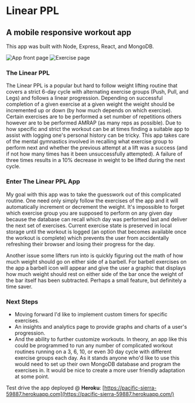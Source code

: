 # Linear PPL
## A mobile responsive workout app

This app was built with Node, Express, React, and MongoDB.

![App front page](https://image.ibb.co/gO7YNR/Screen_Shot_78.png)
![Exercise page](https://image.ibb.co/g1qbbm/Screen_Shot_79.png)

### The Linear PPL
The Linear PPL is a popular but hard to follow weight lifting routine that covers a strict 6-day cycle with alternating exercise groups (Push, Pull, and Legs) and follows a linear progression. Depending on successful completion of a given exercise at a given weight the weight should be incremented up or down (by how much depends on which exercise). Certain exercises are to be performed a set number of repetitions others however are to be performed AMRAP (as many reps as possible). Due to how specific and strict the workout can be at times finding a suitable app to assist with logging one's personal history can be tricky. This app takes care of the mental gymnastics involved in recalling what exercise group to perform next and whether the previous attempt at a lift was a success (and if not how many times has it been unsuccessfully attempted). A failure of three times results in a 10% decrease in weight to be lifted during the next cycle.

### Enter The Linear PPL App
My goal with this app was to take the guesswork out of this complicated routine. One need only simply follow the exercises of the app and it will automatically increment or decrement the weight. It's impossible to forget which exercise group you are supposed to perform on any given day because the database can recall which day was performed last and deliver the next set of exercises. Current exercise state is preserved in local storage until the workout is logged (an option that becomes available once the workout is complete) which prevents the user from accidentally refreshing their browser and losing their progress for the day.

Another issue some lifters run into is quickly figuring out the math of how much weight should go on either side of a barbell. For barbell exercises on the app a barbell icon will appear and give the user a graphic that displays how much weight should rest on either side of the bar once the weight of the bar itself has been subtracted. Perhaps a small feature, but definitely a time saver.

### Next Steps

* Moving forward I'd like to implement custom timers for specific exercises.
* An insights and analytics page to provide graphs and charts of a user's progression.
* And the ability to further customize workouts.
	In theory, an app like this could be programmed to run any number of complicated workout routines running on a 3, 6, 10, or even 30 day cycle with different exercise groups each day. As it stands anyone who'd like to use this would need to set up their own MongoDB database and program the exercises in. It would be nice to create a more user friendly adaptation at some point.

Test drive the app deployed @ **Heroku**:
[https://pacific-sierra-59887.herokuapp.com](https://pacific-sierra-59887.herokuapp.com/)

